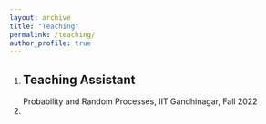 ```yaml
---
layout: archive
title: "Teaching"
permalink: /teaching/
author_profile: true
---
```


1. ## Teaching Assistant 
    Probability and Random Processes, IIT Gandhinagar, Fall 2022
2. 




<!-- {% include base_path %}

{% for post in site.teaching reversed %}
  {% include archive-single.html %}
{% endfor %}
 -->
